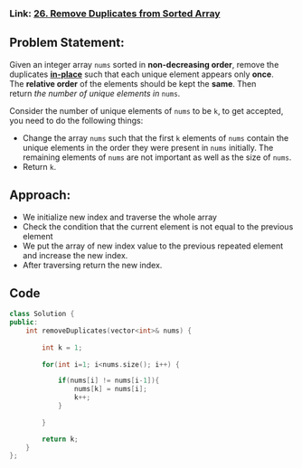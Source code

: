 ### Link: [26. Remove Duplicates from Sorted Array](https://leetcode.com/problems/remove-duplicates-from-sorted-array/)

## Problem Statement:
Given an integer array `nums` sorted in **non-decreasing order**, remove the duplicates [**in-place**](https://en.wikipedia.org/wiki/In-place_algorithm) such that each unique element appears only **once**. The **relative order** of the elements should be kept the **same**. Then return _the number of unique elements in_ `nums`.

Consider the number of unique elements of `nums` to be `k`, to get accepted, you need to do the following things:

- Change the array `nums` such that the first `k` elements of `nums` contain the unique elements in the order they were present in `nums` initially. The remaining elements of `nums` are not important as well as the size of `nums`.
- Return `k`.

## Approach:
- We initialize new index and traverse the whole array
- Check the condition that the current element is not equal to the previous element 
- We put the array of new index value to the previous repeated element and increase the new index.
- After traversing return the new index.

## Code
```cpp
class Solution {
public:
    int removeDuplicates(vector<int>& nums) {
        
        int k = 1;
        
        for(int i=1; i<nums.size(); i++) {

            if(nums[i] != nums[i-1]){
                nums[k] = nums[i];
                k++;
            }
            
        }

        return k;
    }
};
```
```